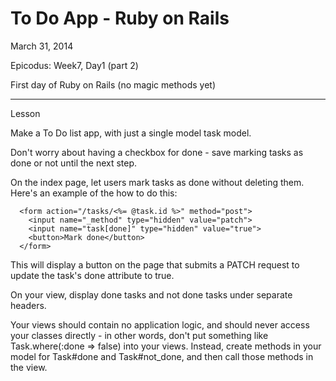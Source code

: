 To Do App - Ruby on Rails
======================

March 31, 2014

Epicodus: Week7, Day1 (part 2)

First day of Ruby on Rails (no magic methods yet)

*******************
Lesson

Make a To Do list app, with just a single model task model. 

Don't worry about having a checkbox for done - save marking tasks as done or not until the next step.

On the index page, let users mark tasks as done without deleting them. Here's an example of the how to do this:

      <form action="/tasks/<%= @task.id %>" method="post">
        <input name="_method" type="hidden" value="patch">
        <input name="task[done]" type="hidden" value="true">
        <button>Mark done</button>
      </form>

This will display a button on the page that submits a PATCH request to update the task's done attribute to true.

On your view, display done tasks and not done tasks under separate headers. 

Your views should contain no application logic, and should never access your classes directly - in other words, don't put something like Task.where(:done => false) into your views. Instead, create methods in your model for Task#done and Task#not_done, and then call those methods in the view.
